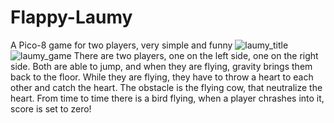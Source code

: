 # Flappy-Laumy
A Pico-8 game for two players, very simple and funny
![laumy_title](https://user-images.githubusercontent.com/27780965/232328796-15a9599d-726f-414a-9216-1aaa542b44fc.png)
![laumy_game](https://user-images.githubusercontent.com/27780965/232328805-10f06116-3130-40f9-8e7c-084bee57542b.png)
There are two players, one on the left side, one on the right side. Both are able to
jump, and when they are flying, gravity brings them back to the floor. While they are
flying, they have to throw a heart to each other and catch the heart. The obstacle is 
the flying cow, that neutralize the heart. From time to time there is a bird flying,
when a player chrashes into it, score is set to zero! 
